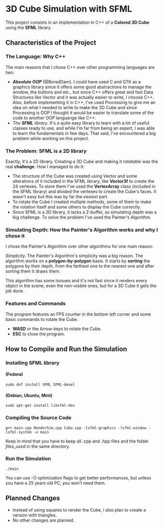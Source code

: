 # 3D Cube Simulation with SFML

This project consists in an implementation in C++ of a **Colored 3D Cube** using the **SFML** library.

## Characteristics of the Project
### The Language: Why C++
The main reasons that I chose C++ over other programming languages are two:

 - ***Absolute OOP*** (@BoredDam). I could have used C and GTK as a graphics library since it offers some good abstractions to manage the window, the buttons and etc., but since C++ offers great and fast Data Structures like Vector and it was actually easier to write, I choose C++. Also, before implementing it in C++, I've used Processing to give me an idea on what I needed to write to make the 3D Cube and since Processing is OOP I thought it would be easier to translate some of the code to another OOP languange like C++.
 - *The **SFML** library*. It's a quite easy library to learn with a lot of useful classes ready to use, and while I'm far from being an expert, I was able to learn the fundamentals in few days. That said, I've encountered a big problem while working on this project.

### The Problem: SFML is a 2D library
Exactly, it's a 2D library. Creating a 3D Cube and making it *rotatable* was the real **challenge**. How I managed to do it:

 - The structure of the Cube was created using Vector and some alterations of it included in the SFML library, like **Vector3f** to create the 24 vertexes. To store them I've used the **VertexArray** class
 (included in the SFML library) and divided the vertexes to create the Cube's faces. It wasn't easy but this was by far the *easiest* part.
 - To rotate the Cube I created multiple methods, some of them to make the rotation itself and some others to display the Cube correctly.
 - Since SFML is a 2D library, it lacks a Z-buffer, so simulating depth was a big challenge. To solve the problem I've used the Painter's Algorithm.

### Simulating Depth: How the Painter's Algorithm works and why I chose it
I chose the Painter's Algorithm over other algorithms for one main reason:

*Simplicity.* The Painter's Algorithm's simplicity was a big reason. The algorithm works on a **polygon-by-polygon** basis. 
It starts by **sorting** the polygons by their depth, from the farthest one to the nearest one and after sorting them it draws them. 

This algorithm has some isssues and it's not fast since it renders every object in the scene, even the non-visible ones, but for a 3D Cube it gets the job done.

### Features and Commands
The program features an FPS counter in the bottom left corner and some basic commands to rotate the Cube.
- **WASD** or the Arrow-keys to rotate the Cube.
- **ESC** to close the program. 

## How to Compile and Run the Simulation
### Installing SFML library 

#### (Fedora)

```
sudo dnf install SFML SFML-devel
```
#### (Debian, Ubuntu, Mint)

```
sudo apt-get install libsfml-dev
```

### Compiling the Source Code

```
g++ main.cpp RenderSim.cpp Cubo.cpp -lsfml-graphics -lsfml-window -lsfml-system -o main
```
Keep in mind that you have to keep all .cpp and .hpp files and the folder *files_used* in the same directory.
### Run the Simulation
```
./main
```
You can use -O optimization flags to get better performances, but unless you have a 25 years old PC, you won't need them.

## Planned Changes 
- Instead of using squares to render the Cube, I also plan to create a version with triangles.
- No other changes are planned.
